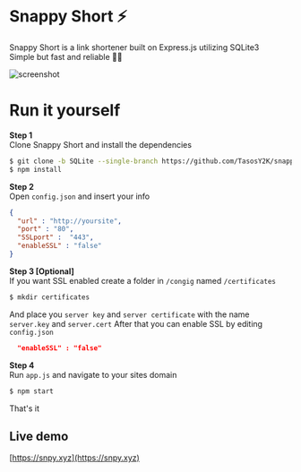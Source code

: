 # Snappy Short ⚡

Snappy Short is a link shortener built on Express.js utilizing SQLite3  
Simple but fast and reliable 💨💪

![screenshot](https://media.discordapp.net/attachments/609854271810306049/653322876824322049/Screenshot_1.png?width=1027&height=467)

# Run it yourself

**Step 1**  
Clone Snappy Short and install the dependencies
```sh
$ git clone -b SQLite --single-branch https://github.com/TasosY2K/snappy-short.git
$ npm install
```

**Step 2**  
Open `config.json` and insert your info
```json
{
  "url" : "http://yoursite",
  "port" : "80",
  "SSLport" :  "443",
  "enableSSL" : "false"
}
```

**Step 3 [Optional]**  
If you want SSL enabled create a folder in `/congig` named `/certificates`
```sh
$ mkdir certificates
```
And place you `server key` and `server certificate` with the name `server.key` and `server.cert`
After that you can enable SSL by editing `config.json`
```json
  "enableSSL" : "false"
```

**Step 4**  
Run `app.js` and navigate to your sites domain
```sh
$ npm start
```

That's it

## Live demo

[https://snpy.xyz](https://snpy.xyz)
